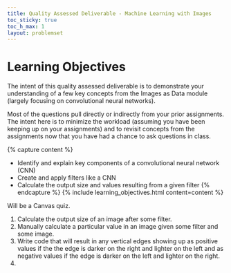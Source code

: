 ```yaml
---
title: Quality Assessed Deliverable - Machine Learning with Images
toc_sticky: true 
toc_h_max: 1
layout: problemset
---
```


# Learning Objectives

The intent of this quality assessed deliverable is to demonstrate your understanding of a few key concepts from the Images as Data module (largely focusing on convolutional neural networks).  

Most of the questions pull directly or indirectly from your prior assignments. The intent here is to minimize the workload (assuming you have been keeping up on your assignments) and to revisit concepts from the assignments now that you have had a chance to ask questions in class.

{% capture content %}
* Identify and explain key components of a convolutional neural network (CNN)
* Create and apply filters like a CNN
* Calculate the output size and values resulting from a given filter
{% endcapture %}
{% include learning_objectives.html content=content %}

Will be a Canvas quiz.

1. Calculate the output size of an image after some filter.
2. Manually calculate a particular value in an image given some filter and some image.
3. Write code that will result in any vertical edges showing up as positive values if the the edge is darker on the right and lighter on the left and as negative values if the edge is darker on the left and lighter on the right.  
4. 

